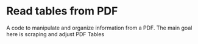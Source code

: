 # Read tables from PDF
A code to manipulate and organize information from a PDF. The main goal here is scraping and adjust PDF Tables
